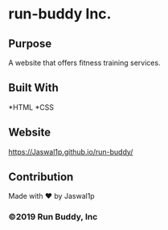 # run-buddy Inc.

## Purpose
A website that offers fitness training services.

## Built With
*HTML
*CSS

## Website
https://Jaswal1p.github.io/run-buddy/

## Contribution
Made with ❤️ by Jaswal1p

### ©️2019 Run Buddy, Inc 
